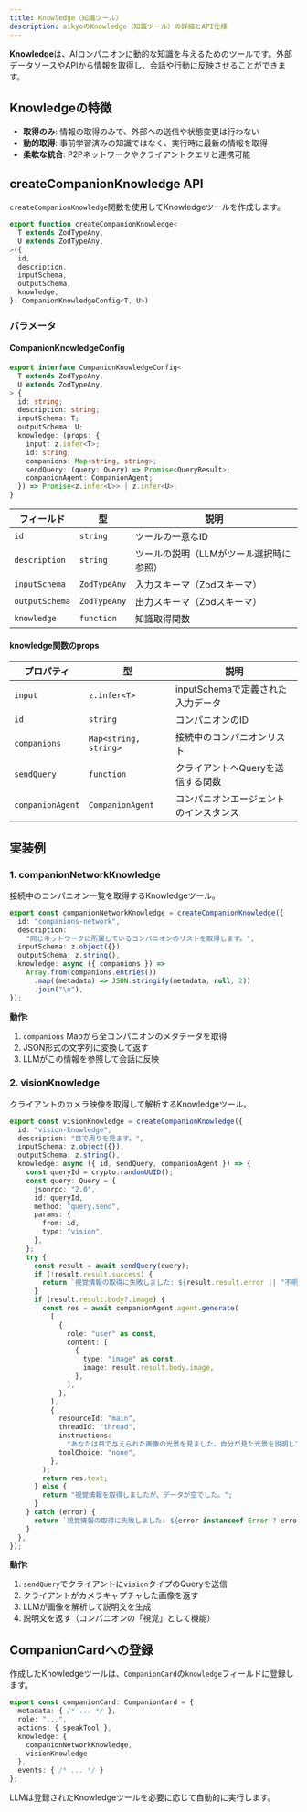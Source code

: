 ```yaml
---
title: Knowledge（知識ツール）
description: aikyoのKnowledge（知識ツール）の詳細とAPI仕様
---
```


**Knowledge**は、AIコンパニオンに動的な知識を与えるためのツールです。外部データソースやAPIから情報を取得し、会話や行動に反映させることができます。

## Knowledgeの特徴

- **取得のみ**: 情報の取得のみで、外部への送信や状態変更は行わない
- **動的取得**: 事前学習済みの知識ではなく、実行時に最新の情報を取得
- **柔軟な統合**: P2Pネットワークやクライアントクエリと連携可能

## createCompanionKnowledge API

`createCompanionKnowledge`関数を使用してKnowledgeツールを作成します。

```typescript
export function createCompanionKnowledge<
  T extends ZodTypeAny,
  U extends ZodTypeAny,
>({
  id,
  description,
  inputSchema,
  outputSchema,
  knowledge,
}: CompanionKnowledgeConfig<T, U>)
```

### パラメータ

#### CompanionKnowledgeConfig

```typescript
export interface CompanionKnowledgeConfig<
  T extends ZodTypeAny,
  U extends ZodTypeAny,
> {
  id: string;
  description: string;
  inputSchema: T;
  outputSchema: U;
  knowledge: (props: {
    input: z.infer<T>;
    id: string;
    companions: Map<string, string>;
    sendQuery: (query: Query) => Promise<QueryResult>;
    companionAgent: CompanionAgent;
  }) => Promise<z.infer<U>> | z.infer<U>;
}
```

| フィールド | 型 | 説明 |
|-----------|-----|------|
| `id` | `string` | ツールの一意なID |
| `description` | `string` | ツールの説明（LLMがツール選択時に参照） |
| `inputSchema` | `ZodTypeAny` | 入力スキーマ（Zodスキーマ） |
| `outputSchema` | `ZodTypeAny` | 出力スキーマ（Zodスキーマ） |
| `knowledge` | `function` | 知識取得関数 |

#### knowledge関数のprops

| プロパティ | 型 | 説明 |
|-----------|-----|------|
| `input` | `z.infer<T>` | inputSchemaで定義された入力データ |
| `id` | `string` | コンパニオンのID |
| `companions` | `Map<string, string>` | 接続中のコンパニオンリスト |
| `sendQuery` | `function` | クライアントへQueryを送信する関数 |
| `companionAgent` | `CompanionAgent` | コンパニオンエージェントのインスタンス |

## 実装例

### 1. companionNetworkKnowledge

接続中のコンパニオン一覧を取得するKnowledgeツール。

```typescript
export const companionNetworkKnowledge = createCompanionKnowledge({
  id: "companions-network",
  description:
    "同じネットワークに所属しているコンパニオンのリストを取得します。",
  inputSchema: z.object({}),
  outputSchema: z.string(),
  knowledge: async ({ companions }) =>
    Array.from(companions.entries())
      .map((metadata) => JSON.stringify(metadata, null, 2))
      .join("\n"),
});
```

**動作:**

1. `companions` Mapから全コンパニオンのメタデータを取得
2. JSON形式の文字列に変換して返す
3. LLMがこの情報を参照して会話に反映

### 2. visionKnowledge

クライアントのカメラ映像を取得して解析するKnowledgeツール。

```typescript
export const visionKnowledge = createCompanionKnowledge({
  id: "vision-knowledge",
  description: "目で周りを見ます。",
  inputSchema: z.object({}),
  outputSchema: z.string(),
  knowledge: async ({ id, sendQuery, companionAgent }) => {
    const queryId = crypto.randomUUID();
    const query: Query = {
      jsonrpc: "2.0",
      id: queryId,
      method: "query.send",
      params: {
        from: id,
        type: "vision",
      },
    };
    try {
      const result = await sendQuery(query);
      if (!result.result.success) {
        return `視覚情報の取得に失敗しました: ${result.result.error || "不明なエラー"}`;
      }
      if (result.result.body?.image) {
        const res = await companionAgent.agent.generate(
          [
            {
              role: "user" as const,
              content: [
                {
                  type: "image" as const,
                  image: result.result.body.image,
                },
              ],
            },
          ],
          {
            resourceId: "main",
            threadId: "thread",
            instructions:
              "あなたは目で与えられた画像の光景を見ました。自分が見た光景を説明してください。",
            toolChoice: "none",
          },
        );
        return res.text;
      } else {
        return "視覚情報を取得しましたが、データが空でした。";
      }
    } catch (error) {
      return `視覚情報の取得に失敗しました: ${error instanceof Error ? error.message : "不明なエラー"}`;
    }
  },
});

```

**動作:**

1. `sendQuery`でクライアントに`vision`タイプのQueryを送信
2. クライアントがカメラキャプチャした画像を返す
3. LLMが画像を解析して説明文を生成
4. 説明文を返す（コンパニオンの「視覚」として機能）

## CompanionCardへの登録

作成したKnowledgeツールは、`CompanionCard`の`knowledge`フィールドに登録します。

```typescript
export const companionCard: CompanionCard = {
  metadata: { /* ... */ },
  role: "...",
  actions: { speakTool },
  knowledge: {
    companionNetworkKnowledge,
    visionKnowledge
  },
  events: { /* ... */ }
};
```

LLMは登録されたKnowledgeツールを必要に応じて自動的に実行します。